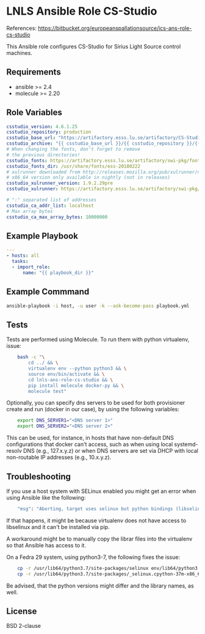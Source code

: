 LNLS Ansible Role CS-Studio
=======================

References: https://bitbucket.org/europeanspallationsource/ics-ans-role-cs-studio

This Ansible role configures CS-Studio for Sirius Light Source control machines.

## Requirements

- ansible >= 2.4
- molecule >= 2.20

## Role Variables

```yaml
csstudio_version: 4.6.1.25
csstudio_repository: production
csstudio_base_url: "https://artifactory.esss.lu.se/artifactory/CS-Studio"
csstudio_archive: "{{ csstudio_base_url }}/{{ csstudio_repository }}/{{ csstudio_version }}/cs-studio-ess-{{ csstudio_version }}-linux.gtk.x86_64.tar.gz"
# When changing the fonts, don't forget to remove
# the previous directories!
csstudio_fonts: https://artifactory.esss.lu.se/artifactory/swi-pkg/fonts/cs-studio-fonts-20180222.tgz
csstudio_fonts_dir: /usr/share/fonts/ess-20180222
# xulrunner downloaded from http://releases.mozilla.org/pub/xulrunner/nightly/2012/05/2012-05-13-03-32-04-mozilla-1.9.2/
# x86_64 version only available in nightly (not in releases)
csstudio_xulrunner_version: 1.9.2.29pre
csstudio_xulrunner: https://artifactory.esss.lu.se/artifactory/swi-pkg/xulrunner/xulrunner-{{ csstudio_xulrunner_version }}.en-US.linux-x86_64.tar.bz2

# ":" separated list of addresses
csstudio_ca_addr_list: localhost
# Max array bytes
csstudio_ca_max_array_bytes: 10000000
```

## Example Playbook

```yaml
---
- hosts: all
  tasks:
  - import_role:
      name: "{{ playbook_dir }}"
```

## Example Commmand

```bash
ansible-playbook -i host, -u user -k --ask-become-pass playbook.yml
```

## Tests

Tests are performed using Molecule. To run them with python virtualenv, issue:

```bash
    bash -c "\
        cd ../ && \
        virtualenv env --python python3 && \
        source env/bin/activate && \
        cd lnls-ans-role-cs-studio && \
        pip install molecule docker-py && \
        molecule test"
```

Optionally, you can specify dns servers to be used for both
provisioner create and run (docker in our case), by using
the following variables:


```bash
    export DNS_SERVER1="<DNS server 1>"
    export DNS_SERVER2="<DNS server 2>"
```

This can be used, for instance, in hosts that have non-default
DNS configurations that docker can't access, such as when
using local systemd-resolv DNS (e.g., 127.x.y.z) or when DNS
servers are set via DHCP with local non-routable IP addresses
(e.g., 10.x.y.z).

## Troubleshooting

If you use a host system with SELinux enabled you might get an error when using
Ansible like the following:

```bash
    "msg": "Aborting, target uses selinux but python bindings (libselinux-python) aren't installed!"
```

If that happens, it might be because virtualenv does not have access to libselinux
and it can't be installed via pip.

A workaround might be to manually copy the librar files into the virtualenv
so that Ansible has access to it.

On a Fedra 29 system, using python3-7, the following fixes the issue:

```bash
    cp -r /usr/lib64/python3.7/site-packages/selinux env/lib64/python3.7/site-packages/
    cp -r /usr/lib64/python3.7/site-packages/_selinux.cpython-37m-x86_64-linux-gnu.so env/lib64/python3.7/site-packages/
```

Be advised, that the python versions might differ and the library names, as well.

## License

BSD 2-clause
